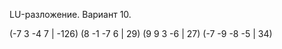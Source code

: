 LU-разложение. Вариант 10.

(-7  3 -4  7 | -126)
(8  -1 -7  6 | 29)
(9   9  3 -6 | 27)
(-7 -9 -8 -5 | 34)
